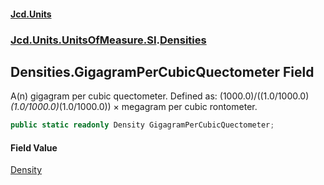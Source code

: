 #### [Jcd.Units](index.md 'index')
### [Jcd.Units.UnitsOfMeasure.SI](Jcd.Units.UnitsOfMeasure.SI.md 'Jcd.Units.UnitsOfMeasure.SI').[Densities](Densities.md 'Jcd.Units.UnitsOfMeasure.SI.Densities')

## Densities.GigagramPerCubicQuectometer Field

A(n) gigagram per cubic quectometer. Defined as: (1000.0)/((1.0/1000.0)*(1.0/1000.0)*(1.0/1000.0)) × megagram per cubic rontometer.

```csharp
public static readonly Density GigagramPerCubicQuectometer;
```

#### Field Value
[Density](Density.md 'Jcd.Units.UnitTypes.Density')